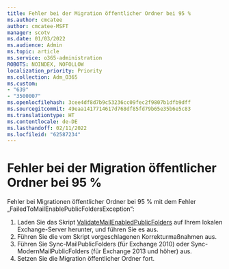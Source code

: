 ```yaml
---
title: Fehler bei der Migration öffentlicher Ordner bei 95 %
ms.author: cmcatee
author: cmcatee-MSFT
manager: scotv
ms.date: 01/03/2022
ms.audience: Admin
ms.topic: article
ms.service: o365-administration
ROBOTS: NOINDEX, NOFOLLOW
localization_priority: Priority
ms.collection: Adm_O365
ms.custom:
- "639"
- "3500007"
ms.openlocfilehash: 3cee4df8d7b9c53236cc09fec2f9807b1dfb9dff
ms.sourcegitcommit: 49eaa1417714617d768df85fd79b65e35b6e5c83
ms.translationtype: HT
ms.contentlocale: de-DE
ms.lasthandoff: 02/11/2022
ms.locfileid: "62587234"
---
```

# <a name="public-folder-migration-fails-at-95"></a>Fehler bei der Migration öffentlicher Ordner bei 95 %

Fehler bei Migrationen öffentlicher Ordner bei 95 % mit dem Fehler „FailedToMailEnablePublicFoldersException“:

1. Laden Sie das Skript [ValidateMailEnabledPublicFolders](https://aka.ms/ValidateMEPF) auf Ihrem lokalen Exchange-Server herunter, und führen Sie es aus.
2. Führen Sie die vom Skript vorgeschlagenen Korrekturmaßnahmen aus.
3. Führen Sie Sync-MailPublicFolders (für Exchange 2010) oder Sync-ModernMailPublicFolders (für Exchange 2013 und höher) aus.
4. Setzen Sie die Migration öffentlicher Ordner fort.
